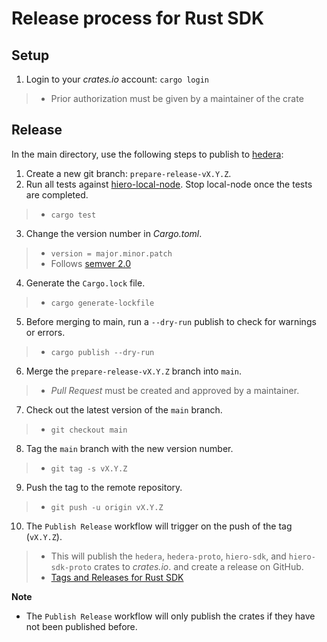 # Release process for Rust SDK

## Setup
1. Login to your *crates.io* account: `cargo login`
>- Prior authorization must be given by a maintainer of the crate

## Release

In the main directory, use the following steps to publish to [hedera](https://crates.io/crates/hedera): 

1. Create a new git branch: `prepare-release-vX.Y.Z`.
2. Run all tests against [hiero-local-node](https://github.com/hiero-ledger/hiero-local-node). Stop local-node once the tests are completed.
>- `cargo test`
3. Change the version number in *Cargo.toml*.
>- `version = major.minor.patch`
>- Follows [semver 2.0](https://semver.org/spec/v2.0.0.html)
4. Generate the `Cargo.lock` file.
>- `cargo generate-lockfile`
5. Before merging to main, run a `--dry-run` publish to check for warnings or errors.
>- `cargo publish --dry-run`
6. Merge the `prepare-release-vX.Y.Z` branch into `main`.
>- *Pull Request* must be created and approved by a maintainer.
7. Check out the latest version of the `main` branch.
>- `git checkout main`
8. Tag the `main` branch with the new version number.
>- `git tag -s vX.Y.Z`
9. Push the tag to the remote repository.
>- `git push -u origin vX.Y.Z`
10. The `Publish Release` workflow will trigger on the push of the tag (`vX.Y.Z`).
>- This will publish the `hedera`, `hedera-proto`, `hiero-sdk`, and `hiero-sdk-proto` crates to *crates.io*. and create a release on GitHub.
>- [Tags and Releases for Rust SDK](https://github.com/hiero-ledger/hiero-sdk-rust/releases)

**Note** 
- The `Publish Release` workflow will only publish the crates if they have not been published before.